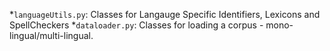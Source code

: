   *`languageUtils.py`: Classes for Langauge Specific Identifiers, Lexicons and SpellCheckers
  *`dataloader.py`: Classes for loading a corpus - mono-lingual/multi-lingual.
